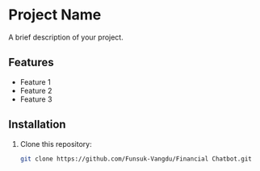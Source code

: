 # Project Name

A brief description of your project.

## Features
- Feature 1
- Feature 2
- Feature 3

## Installation

1. Clone this repository:
   ```bash
   git clone https://github.com/Funsuk-Vangdu/Financial Chatbot.git
